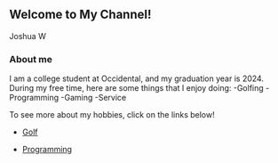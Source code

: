 ## Welcome to My Channel!

Joshua W

### About me

I am a college student at Occidental, and my graduation year is 2024. During my free time, here are some things that I enjoy doing:
-Golfing
-Programming
-Gaming
-Service

To see more about my hobbies, click on the links below!

- [Golf](http://localhost:63342/pythonProject1/Golfindex.html?_ijt=tkmi06fivc8kditetn7tnmobdm)

- [Programming](http://localhost:63342/pythonProject1/Programming.html?_ijt=blkmv0bh2vipvkl311kktrfm7t)
